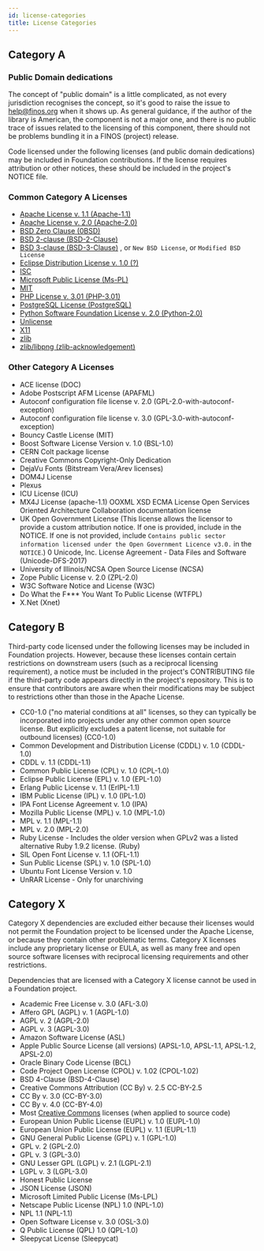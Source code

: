 ```yaml
---
id: license-categories
title: License Categories
---
```


## Category A

### Public Domain dedications
The concept of "public domain" is a little complicated, as not every jurisdiction recognises the concept, so it's good to raise the issue to help@finos.org when it shows up. As general guidance, if the author of the library is American, the component is not a major one, and there is no public trace of issues related to the licensing of this component, there should not be problems bundling it in a FINOS (project) release.

Code licensed under the following licenses (and public domain dedications) may be included in Foundation contributions. If the license requires attribution or other notices, these should be included in the project's NOTICE file.

### Common Category A Licenses
- [Apache License v. 1.1 (Apache-1.1)](http://apache.org/licenses/LICENSE-1.1)
- [Apache License v. 2.0 (Apache-2.0)](http://apache.org/licenses/LICENSE-2.0)
- [BSD Zero Clause (0BSD)](https://spdx.org/licenses/0BSD.html)
- [BSD 2-clause (BSD-2-Clause)](http://opensource.org/licenses/bsd-license.php)
- [BSD 3-clause (BSD-3-Clause)](http://opensource.org/licenses/BSD-3-Clause) , or `New BSD License`, or `Modified BSD License`
- [Eclipse Distribution License v. 1.0 (?)](http://www.eclipse.org/org/documents/edl-v10.php)
- [ISC](https://opensource.org/licenses/ISC)
- [Microsoft Public License (Ms-PL)](http://www.opensource.org/licenses/ms-pl.html)
- [MIT](http://opensource.org/licenses/mit-license.php)
- [PHP License v. 3.01 (PHP-3.01)](http://www.php.net/license/3_01.txt)
- [PostgreSQL License (PostgreSQL)](http://opensource.org/licenses/postgresql)
- [Python Software Foundation License v. 2.0 (Python-2.0)](http://www.opensource.org/licenses/PythonSoftFoundation.php)
- [Unlicense](https://unlicense.org/)
- [X11](https://spdx.org/licenses/X11.html)
- [zlib](https://spdx.org/licenses/Zlib.html)
- [zlib/libpng (zlib-acknowledgement)](http://opensource.org/licenses/zlib-license.php)

### Other Category A Licenses
- ACE license (DOC)
- Adobe Postscript AFM License (APAFML)
- Autoconf configuration file license v. 2.0 (GPL-2.0-with-autoconf-exception)
- Autoconf configuration file license v. 3.0 (GPL-3.0-with-autoconf-exception)
- Bouncy Castle License	(MIT)
- Boost Software License Version v. 1.0 (BSL-1.0)
- CERN Colt package license 
- Creative Commons Copyright-Only Dedication
- DejaVu Fonts (Bitstream Vera/Arev licenses)
- DOM4J License	
- Plexus
- ICU License (ICU)
- MX4J License (apache-1.1)
OOXML XSD ECMA License
Open Services Oriented Architecture Collaboration documentation license
- UK Open Government License (This license allows the licensor to provide a custom attribution notice. If one is provided, include in the NOTICE. If one is not provided, include `Contains public sector information licensed under the Open Government Licence v3.0.` in the `NOTICE`.)
0 Unicode, Inc. License Agreement - Data Files and Software (Unicode-DFS-2017)
- University of Illinois/NCSA Open Source License (NCSA)
- Zope Public License v. 2.0 (ZPL-2.0)
- W3C Software Notice and License (W3C)
- Do What the F*** You Want To Public License (WTFPL)
- X.Net (Xnet)

## Category B
Third-party code licensed under the following licenses may be included in Foundation projects. However, because these licenses contain certain restrictions on downstream users (such as a reciprocal licensing requirement), a notice must be included in the project's CONTRIBUTING file if the third-party code appears directly in the project's repository. This is to ensure that contributors are aware when their modifications may be subject to restrictions other than those in the Apache License.

- CC0-1.0 ("no material conditions at all" licenses, so they can typically be incorporated into projects under any other common open source license. But explicitly excludes a patent license, not suitable for outbound licenses) (CC0-1.0)
- Common Development and Distribution License (CDDL) v. 1.0 (CDDL-1.0)
- CDDL v. 1.1 (CDDL-1.1)
- Common Public License (CPL) v. 1.0 (CPL-1.0)
- Eclipse Public License (EPL) v. 1.0	(EPL-1.0)
- Erlang Public License v. 1.1 (ErlPL-1.1)
- IBM Public License (IPL) v. 1.0	(IPL-1.0)
- IPA Font License Agreement v. 1.0 (IPA)
- Mozilla Public License (MPL) v. 1.0	(MPL-1.0)
- MPL v. 1.1 (MPL-1.1)
- MPL v. 2.0 (MPL-2.0)
- Ruby License - Includes the older version when GPLv2 was a listed alternative Ruby 1.9.2 license. (Ruby)
- SIL Open Font License v. 1.1 (OFL-1.1)
- Sun Public License (SPL) v. 1.0 (SPL-1.0)
- Ubuntu Font License Version v. 1.0
- UnRAR License - Only for unarchiving

## Category X
Category X dependencies are excluded either because their licenses would not permit the Foundation project to be licensed under the Apache License, or because they contain other problematic terms. Category X licenses include any proprietary license or EULA, as well as many free and open source software licenses with reciprocal licensing requirements and other restrictions.

Dependencies that are licensed with a Category X license cannot be used in a Foundation project.

- Academic Free License v. 3.0 (AFL-3.0)
- Affero GPL (AGPL) v. 1 (AGPL-1.0)
- AGPL v. 2 (AGPL-2.0)
- AGPL v. 3 (AGPL-3.0)
- Amazon Software License (ASL)
- Apple Public Source License (all versions) (APSL-1.0, APSL-1.1, APSL-1.2, APSL-2.0)
- Oracle Binary Code License (BCL)
- Code Project Open License (CPOL) v. 1.02 (CPOL-1.02)
- BSD 4-Clause (BSD-4-Clause)
- Creative Commons Attribution (CC By) v. 2.5	CC-BY-2.5
- CC By v. 3.0 (CC-BY-3.0)
- CC By v. 4.0 (CC-BY-4.0)
- Most [Creative Commons](https://creativecommons.org/licenses/) licenses (when applied to source code)	
- European Union Public License (EUPL) v. 1.0	(EUPL-1.0)
- European Union Public License (EUPL) v. 1.1	(EUPL-1.1)
- GNU General Public License (GPL) v. 1 (GPL-1.0)
- GPL v. 2 (GPL-2.0)
- GPL v. 3 (GPL-3.0)
- GNU Lesser GPL (LGPL) v. 2.1 (LGPL-2.1)
- LGPL v. 3 (LGPL-3.0)
- Honest Public License
- JSON License (JSON)
- Microsoft Limited Public License (Ms-LPL)
- Netscape Public License (NPL) 1.0 (NPL-1.0)
- NPL 1.1	(NPL-1.1)
- Open Software License v. 3.0 (OSL-3.0)
- Q Public License (QPL) 1.0 (QPL-1.0)
- Sleepycat License (Sleepycat)
